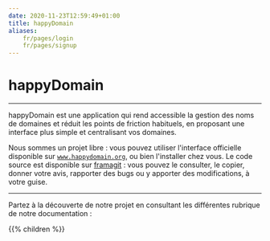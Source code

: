 ```yaml
---
date: 2020-11-23T12:59:49+01:00
title: happyDomain
aliases:
    fr/pages/login
    fr/pages/signup
---
```


# happyDomain

---

happyDomain est une application qui rend accessible la gestion des noms de domaines et réduit les points de friction habituels, en proposant une interface plus simple et centralisant vos domaines.

Nous sommes un projet libre : vous pouvez utiliser l'interface officielle disponible sur [`www.happydomain.org`](https://www.happydomain.org/), ou bien l'installer chez vous.
Le code source est disponible sur [framagit](https://framagit.org/happyDNS/) : vous pouvez le consulter, le copier, donner votre avis, rapporter des bugs ou y apporter des modifications, à votre guise.

---

Partez à la découverte de notre projet en consultant les différentes rubrique de notre documentation :

{{% children %}}
